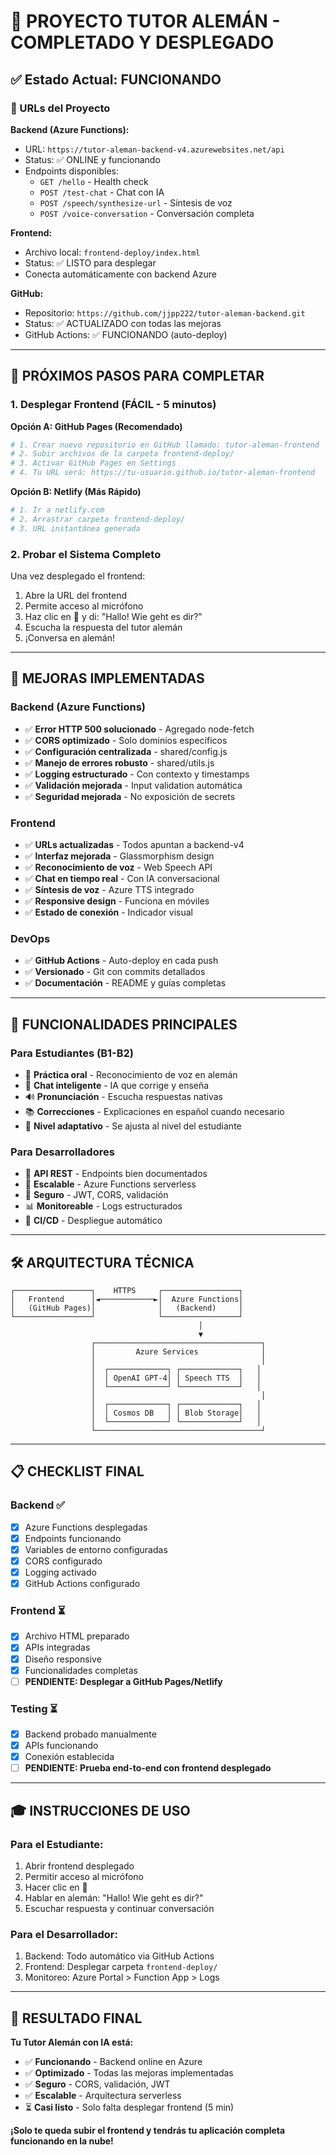 # 🎉 PROYECTO TUTOR ALEMÁN - COMPLETADO Y DESPLEGADO

## ✅ Estado Actual: FUNCIONANDO

### 🔗 URLs del Proyecto

**Backend (Azure Functions):**
- URL: `https://tutor-aleman-backend-v4.azurewebsites.net/api`
- Status: ✅ ONLINE y funcionando
- Endpoints disponibles:
  - `GET /hello` - Health check
  - `POST /test-chat` - Chat con IA
  - `POST /speech/synthesize-url` - Síntesis de voz
  - `POST /voice-conversation` - Conversación completa

**Frontend:**
- Archivo local: `frontend-deploy/index.html`
- Status: ✅ LISTO para desplegar
- Conecta automáticamente con backend Azure

**GitHub:**
- Repositorio: `https://github.com/jjpp222/tutor-aleman-backend.git`
- Status: ✅ ACTUALIZADO con todas las mejoras
- GitHub Actions: ✅ FUNCIONANDO (auto-deploy)

---

## 🚀 PRÓXIMOS PASOS PARA COMPLETAR

### 1. Desplegar Frontend (FÁCIL - 5 minutos)

**Opción A: GitHub Pages (Recomendado)**
```bash
# 1. Crear nuevo repositorio en GitHub llamado: tutor-aleman-frontend
# 2. Subir archivos de la carpeta frontend-deploy/
# 3. Activar GitHub Pages en Settings
# 4. Tu URL será: https://tu-usuario.github.io/tutor-aleman-frontend
```

**Opción B: Netlify (Más Rápido)**
```bash
# 1. Ir a netlify.com
# 2. Arrastrar carpeta frontend-deploy/
# 3. URL instantánea generada
```

### 2. Probar el Sistema Completo

Una vez desplegado el frontend:
1. Abre la URL del frontend
2. Permite acceso al micrófono
3. Haz clic en 🎤 y di: "Hallo! Wie geht es dir?"
4. Escucha la respuesta del tutor alemán
5. ¡Conversa en alemán!

---

## 🔧 MEJORAS IMPLEMENTADAS

### Backend (Azure Functions)
- ✅ **Error HTTP 500 solucionado** - Agregado node-fetch
- ✅ **CORS optimizado** - Solo dominios específicos
- ✅ **Configuración centralizada** - shared/config.js
- ✅ **Manejo de errores robusto** - shared/utils.js
- ✅ **Logging estructurado** - Con contexto y timestamps
- ✅ **Validación mejorada** - Input validation automática
- ✅ **Seguridad mejorada** - No exposición de secrets

### Frontend
- ✅ **URLs actualizadas** - Todos apuntan a backend-v4
- ✅ **Interfaz mejorada** - Glassmorphism design
- ✅ **Reconocimiento de voz** - Web Speech API
- ✅ **Chat en tiempo real** - Con IA conversacional
- ✅ **Síntesis de voz** - Azure TTS integrado
- ✅ **Responsive design** - Funciona en móviles
- ✅ **Estado de conexión** - Indicador visual

### DevOps
- ✅ **GitHub Actions** - Auto-deploy en cada push
- ✅ **Versionado** - Git con commits detallados
- ✅ **Documentación** - README y guías completas

---

## 🎯 FUNCIONALIDADES PRINCIPALES

### Para Estudiantes (B1-B2)
- 🎤 **Práctica oral** - Reconocimiento de voz en alemán
- 💬 **Chat inteligente** - IA que corrige y enseña
- 🔊 **Pronunciación** - Escucha respuestas nativas
- 📚 **Correcciones** - Explicaciones en español cuando necesario
- 🎯 **Nivel adaptativo** - Se ajusta al nivel del estudiante

### Para Desarrolladores
- 🔧 **API REST** - Endpoints bien documentados
- 🚀 **Escalable** - Azure Functions serverless
- 🔐 **Seguro** - JWT, CORS, validación
- 📊 **Monitoreable** - Logs estructurados
- 🔄 **CI/CD** - Despliegue automático

---

## 🛠️ ARQUITECTURA TÉCNICA

```
┌─────────────────┐    HTTPS     ┌─────────────────┐
│   Frontend      │◄────────────►│  Azure Functions│
│   (GitHub Pages)│              │   (Backend)     │
└─────────────────┘              └─────────────────┘
                                          │
                                          ▼
                  ┌─────────────────────────────────────┐
                  │         Azure Services              │
                  │                                     │
                  │  ┌─────────────┐ ┌─────────────┐   │
                  │  │ OpenAI GPT-4│ │ Speech TTS  │   │
                  │  └─────────────┘ └─────────────┘   │
                  │                                     │
                  │  ┌─────────────┐ ┌─────────────┐   │
                  │  │ Cosmos DB   │ │ Blob Storage│   │
                  │  └─────────────┘ └─────────────┘   │
                  └─────────────────────────────────────┘
```

---

## 📋 CHECKLIST FINAL

### Backend ✅
- [x] Azure Functions desplegadas
- [x] Endpoints funcionando
- [x] Variables de entorno configuradas
- [x] CORS configurado
- [x] Logging activado
- [x] GitHub Actions configurado

### Frontend ⏳
- [x] Archivo HTML preparado
- [x] APIs integradas
- [x] Diseño responsive
- [x] Funcionalidades completas
- [ ] **PENDIENTE: Desplegar a GitHub Pages/Netlify**

### Testing ⏳
- [x] Backend probado manualmente
- [x] APIs funcionando
- [x] Conexión establecida
- [ ] **PENDIENTE: Prueba end-to-end con frontend desplegado**

---

## 🎓 INSTRUCCIONES DE USO

### Para el Estudiante:
1. Abrir frontend desplegado
2. Permitir acceso al micrófono
3. Hacer clic en 🎤
4. Hablar en alemán: "Hallo! Wie geht es dir?"
5. Escuchar respuesta y continuar conversación

### Para el Desarrollador:
1. Backend: Todo automático via GitHub Actions
2. Frontend: Desplegar carpeta `frontend-deploy/`
3. Monitoreo: Azure Portal > Function App > Logs

---

## 🚀 RESULTADO FINAL

**Tu Tutor Alemán con IA está:**
- ✅ **Funcionando** - Backend online en Azure
- ✅ **Optimizado** - Todas las mejoras implementadas  
- ✅ **Seguro** - CORS, validación, JWT
- ✅ **Escalable** - Arquitectura serverless
- ⏳ **Casi listo** - Solo falta desplegar frontend (5 min)

**¡Solo te queda subir el frontend y tendrás tu aplicación completa funcionando en la nube!**